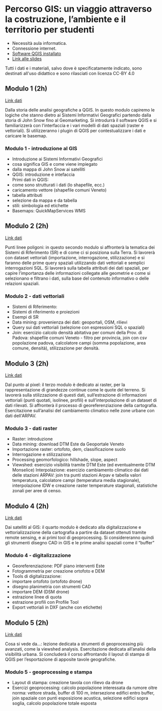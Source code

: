  # Percorso GIS: un viaggio attraverso la costruzione, l’ambiente e il territorio per studenti

* Necessità aula informatica.
* Connessione internet.
* [Software QGIS installato](https://qgis.org/downloads/QGIS-OSGeo4W-3.36.0-1.msi)
* [Link alle slides](https://docs.google.com/presentation/d/1rVDbSUtQ4r-1ev7_xsUm5pY7KFVrygD76g24w607Bow/edit?usp=sharing)

Tutti i dati e i materiali, salvo dove è specificatamente indicato, sono destinati all'uso didattico e sono rilasciati con licenza CC-BY 4.0

 ## Modulo 1 (2h)
[Link dati](https://drive.google.com/drive/folders/1PvS6UI1ruR1K0JNXw617S0RKR7QzI1TY?usp=sharing)

Dalla storia delle analisi geografiche a QGIS. In questo modulo capiremo le logiche che stanno dietro ai Sistemi Informativi Geografici partendo dalla storia di John Snow fino al Geomarketing. Si introdurrà il software QGIS e si familiarizzerà con l'interfaccia e i vari modelli di dati spaziali (raster e vettoriali). Si utilizzeranno i plugin di QGIS per contestualizzare i dati e caricare le basemap.

 ### Modulo 1 - introduzione al GIS

* Introduzione ai Sistemi Informativi Geografici
* cosa significa GIS e come viene impiegato 
* dalla mappa di John Snow ai satelliti
* QGIS: introduzione e intefaccia  
  Primi dati in QGIS:
* come sono strutturati i dati (lo shapefile, ecc.)
* caricamento vettore (shapefile comuni Veneto)
* tabella attributi
* selezione da mappa e da tabella
* stili: simbologia ed etichette
* Basemaps:
 QuickMapServices
 WMS


 ## Modulo 2 (2h)
[Link dati](https://drive.google.com/drive/folders/17CAUkm3rC8NUpLni3vixayLukJwBlxep?usp=sharing)

Punti linee poligoni: in questo secondo modulo si affronterà la tematica dei Sistemi di Riferimento (SR) e di come ci si posiziona sulla Terra. Si lavorerà con dataset vettoriali (importazione, interrogazione, stilizzazione) e si faranno delle prime query spaziali utilizzando dati vettoriali e semplici interrogazioni SQL. Si lavorerà sulla tabella attributi dei dati spaziali, per capire l’importanza delle informazioni collegate alle geometrie e come si selezionano e filtrano i dati, sulla base del contenuto informativo o delle relazioni spaziali.

### Modulo 2 - dati vettoriali

* Sistemi di Riferimento:
* Sistemi di riferimento e proiezioni
* Esempi di SR
* Data mining: provenienza dei dati: geoportali, OSM, rilievi
* Query sui dati vettoriali (selezione con espressioni SQL o spaziali)
* Join:  esercizio calcolo densità abitativa per comuni della Prov. di Padova: shapefile comuni Veneto - filtro per provincia, join con csv popolazione padova, calcolatore campi (somma popolazione, area comune, densità), stilizzazione per densità.


 ## Modulo 3 (2h)
[Link dati](https://drive.google.com/drive/folders/12fUyL91Tp3qWiwHYs1R4ZrGqveIhrlyz?usp=sharing)

Dal punto al pixel: il terzo modulo è dedicato ai raster, per la rappresentazione di grandezze continue come le quote del terreno. Si lavorerà sulla stilizzazione di questi dati, sull’estrazione di informazioni vettoriali (punti quotati, isolinee, profili) e sull’interpolazione di un dataset di dati rilevati. Si affronterà il processo di georeferenziazione della cartografia. Esercitazione sull’analisi del cambiamento climatico nelle zone urbane con dati dell'ARPAV.

### Modulo 3 - dati raster

* Raster: introduzione
* Data mining: download DTM Este da Geoportale Veneto
* Importazione raster: ortofoto, dem, classificazione suolo
* Interrogazione e stilizzazione
* Processing geomorfologico: hillshade, slope, aspect
* Viewshed: esercizio visibilità tramite DTM Este (ed eventualmente DTM Monselice) Interpolazione: esercizio cambiamento climatico dai dati delle stazioni ARPAV: join tra punti stazioni Arpav e tabella valori temperatura, calcolatore campi (temperatura media stagionale), interpolazione IDW e creazione raster temperature stagionali, statistiche zonali per aree di censo.

 ## Modulo 4 (2h)
[Link dati](https://drive.google.com/drive/folders/1z8zbW7cGhlQIKWIivs-s2d2IuBikCRLt?usp=sharing)

Dai satelliti al GIS: il quarto modulo è dedicato alla digitalizzazione e vettorializzazione della cartografia a partire da dataset ottenuti tramite remote sensing, e ai primi tool di geoprocessing. Si considereranno quindi gli strumenti disegno CAD in GIS e le prime analisi spaziali come il “buffer”

### Modulo 4 - digitalizzazione

* Georeferenziazione: PDF piano interventi Este
* Fotogrammetria per creazione ortofoto e DEM
* Tools di digitalizzazione:
* importare ortofoto (ortofoto drone)
* disegno planimetria con strumenti CAD
* importare DEM (DSM drone)
* estrazione linee di quota
* estrazione profili con Profile Tool
* Export vettoriali in DXF (anche con etichette)


 ## Modulo 5 (2h)
[Link dati]( https://drive.google.com/drive/folders/1F9fn1PG1C8gbWsfo8V5h7ac6HEbCIwtS?usp=sharing)

Cosa si vede da...: lezione dedicata a strumenti di geoprocessing più avanzati, come la viewshed analysis. Esercitazione dedicata all’analisi della visibilità urbana. Si concluderà il corso affrontando il layout di stampa di QGIS per l’esportazione di apposite tavole geografiche.

### Modulo 5 - geoprocessing e stampa

* Layout di stampa:
creazione tavola con rilievo da drone
* Esercizi geoprocessing:
calcolo popolazione interessata da rumore oltre norma: vettore strada, buffer di 100 m, intersezione edifici entro buffer,  join spaziale con punti esposizione acustica, selezione edifici sopra soglia, calcolo popolazione totale esposta

